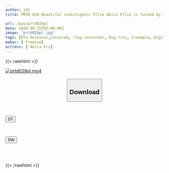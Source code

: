 ```yaml
---
author: j91
title: PRTD-028 Beautiful investigator Ellie Akira Ellie is fucked by the weakest father

url: /was/prtd028pl
date: 2020-09-25T03:00:00Z
image: "prtd028pl.jpg"
tags: [Old Releases,Censored, (tag-censored), Big tits, Creampie, Digital Mosaic, Female investigator, Gangbang, Solowork]
maker: [ Premium]
actress: [ Akira Eri]
---
```



{{< rawhtml >}}

<div class="video" data-videoid="dKXK4yjwljIkLyW">
    <a href="javascript:;">
        <img src="/was/prtd028pl/prtd028pl.jpg" width="WIDTH" height="HEIGHT" alt="prtd028pl.mp4" loading="lazy">
    </a>
</div>

<script type="text/javascript" src="https://j91.asia/asset/on-demand-st.js"></script>

<br>
  <link rel="stylesheet" href="https://j91.asia/asset/bs5.css">
  
  <center>
  <button class="btn btn-primary" type="button" data-bs-toggle="collapse" data-bs-target=".multi-collapse" aria-expanded="false" aria-controls="multiCollapseExample1 multiCollapseExample2"><h2>Download</h2></button></center>
</p>
<div class="row">
  <div class="col">
    <div class="collapse multi-collapse" id="multiCollapseExample1">
      <div class="card card-body">
	      	      <br>
<div class="buttons">  
<p><a href="https://streamtape.to/v/dKXK4yjwljIkLyW" target="_blank"><button class="btn-hover color-3"><i class="fa fa-download"></i> ST</button></a></p></div>
    </div>
  </div>
</div>
  <div class="col">
    <div class="collapse multi-collapse" id="multiCollapseExample2">
      <div class="card card-body">
	      <br>
<div class="buttons">
<p><a href="https://asnwish.com/s2aae1rdma22" target="_blank"><button class="btn-hover color-2"><i class="fa fa-download"></i> SW</button></a></p></div>
<br><br>
      </div>
    </div>
  </div>
</div>

{{< /rawhtml >}}